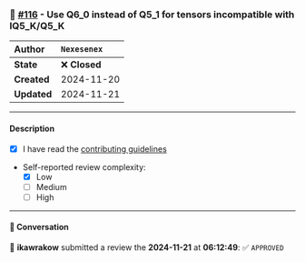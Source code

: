 ### 🔀 [#116](https://github.com/ikawrakow/ik_llama.cpp/pull/116) - Use Q6_0 instead of Q5_1 for tensors incompatible with IQ5_K/Q5_K

| **Author** | `Nexesenex` |
| :--- | :--- |
| **State** | ❌ **Closed** |
| **Created** | 2024-11-20 |
| **Updated** | 2024-11-21 |

---

#### Description

- [x] I have read the [contributing guidelines](https://github.com/ggerganov/llama.cpp/blob/master/CONTRIBUTING.md)
- Self-reported review complexity:
  - [x] Low
  - [ ] Medium
  - [ ] High

---

#### 💬 Conversation

👤 **ikawrakow** submitted a review the **2024-11-21** at **06:12:49**: ✅ `APPROVED`